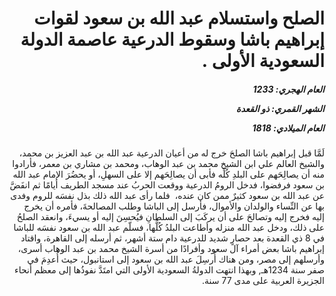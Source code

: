 <h1 dir="rtl">الصلح واستسلام عبد الله بن سعود لقوات إبراهيم باشا وسقوط الدرعية عاصمة الدولة السعودية الأولى .</h1>

<h5 dir="rtl">العام الهجري:  1233

الشهر القمري: ذو القعدة

العام الميلادي: 1818</h5>

<p dir="rtl">لَمَّا قبل إبراهيم باشا الصلحَ خرج له من أعيان الدرعية عبد الله بن عبد العزيز بن محمد، والشيخ العالم علي ابن الشيخ محمد بن عبد الوهاب، ومحمد بن مشاري بن معمر، فأرادوا منه أن يصالِحَهم على البلدِ كُلِّه فأبى أن يصالِحَهم إلا على السهلِ، أو يحضُرَ الإمام عبد الله بن سعود فرفضوا، فدخل الرومُ الدرعية ووقعت الحربُ عند مسجد الطريف أيامًا ثم انفَضَّ عن عبد الله بن سعود كثيرٌ ممن كان عنده،  فلما رأى عبد الله ذلك بذل نفسَه للروم وفدى بها عن النِّساء والولدان والأموال، فأرسل إلى الباشا وطلب المصالحةَ، فأمره أن يخرج إليه فخرج إليه وتصالحَ على أن يركَبَ إلى السلطانِ فيُحسِنَ إليه أو يسيءَ، وانعقد الصلحُ على ذلك، ودخل عبد الله منزله وأطاعت البلدُ كُلُّها، فسلّم عبد الله بن سعود نفسَه للباشا في 8 ذي القعدة بعد حصارٍ شديد للدرعية دام ستة أشهر، ثم أرسله إلى القاهرة، واقتاد إبراهيم باشا بعض أمراء آل سعود وأفرادًا من أسرة الشيخ محمد بن عبد الوهاب أسرى، وأرسلهم إلى مصر، ومن هناك أُرسِلَ عبد الله بن سعود إلى استانبول، حيث أُعدِمَ في صفر سنة 1234هـ, وبهذا انتهت الدولةُ السعودية الأولى التي امتَدَّ نفوذُها إلى معظم أنحاء الجزيرة العربية على مدى 77 سنة.</p></br>
